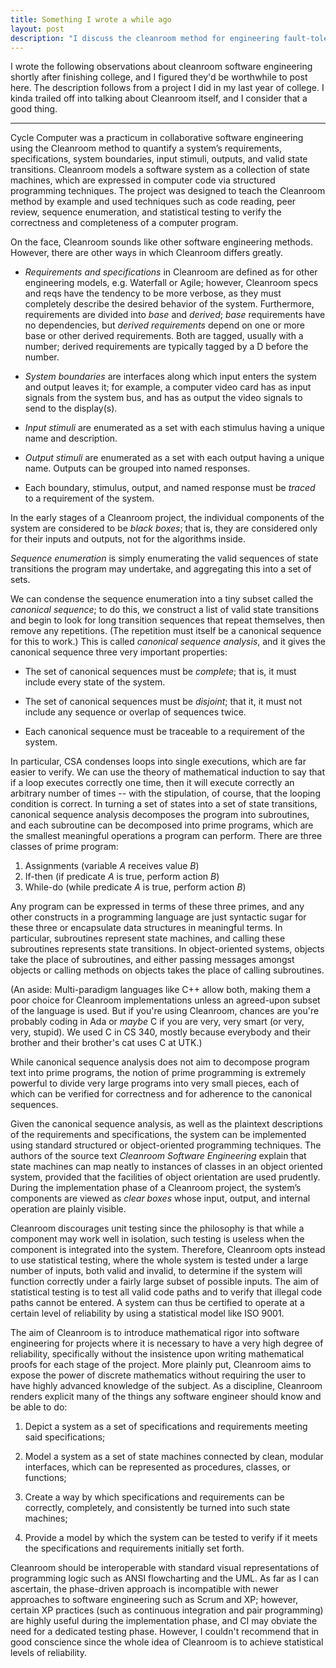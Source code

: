 ```yaml
---
title: Something I wrote a while ago
layout: post
description: "I discuss the cleanroom method for engineering fault-tolerant software.  All software people should consider the method even if it's only to learn lessons from it."
---
```

I wrote the following observations about cleanroom software engineering shortly after finishing college, and I figured they'd be worthwhile to post here.  The description follows from a project I did in my last year of college.  I kinda trailed off into talking about Cleanroom itself, and I consider that a good thing.

* * *

Cycle Computer was a practicum in collaborative software engineering using the Cleanroom method to quantify a system’s requirements, specifications, system boundaries, input stimuli, outputs, and valid state transitions. Cleanroom models a software system as a collection of state machines, which are expressed in computer code via structured programming techniques. The project was designed to teach the Cleanroom method by example and used techniques such as code reading, peer review, sequence enumeration, and statistical testing to verify the correctness and completeness of a computer program.

On the face, Cleanroom sounds like other software engineering methods.  However, there are other ways in which Cleanroom differs greatly.

* *Requirements and specifications* in Cleanroom are defined as for other engineering models, e.g. Waterfall or Agile; however, Cleanroom specs and reqs have the tendency to be more verbose, as they must completely describe the desired behavior of the system.  Furthermore, requirements are divided into *base* and *derived*; *base* requirements have no dependencies, but *derived requirements* depend on one or more base or other derived requirements.  Both are tagged, usually with a number; derived requirements are typically tagged by a D before the number.

* *System boundaries* are interfaces along which input enters the system and output leaves it; for example, a computer video card has as input signals from the system bus, and has as output the video signals to send to the display(s).

* *Input stimuli* are enumerated as a set with each stimulus having a unique name and description.

* *Output stimuli* are enumerated as a set with each output having a unique name. Outputs can be grouped into named responses.

* Each boundary, stimulus, output, and named response must be *traced* to a requirement of the system.

In the early stages of a Cleanroom project, the individual components of the system are considered to be *black boxes*; that is, they are considered only for their inputs and outputs, not for the algorithms inside.

*Sequence enumeration* is simply enumerating the valid sequences of state transitions the program may undertake, and aggregating this into a set of sets.

We can condense the sequence enumeration into a tiny subset called the *canonical sequence*; to do this, we construct a list of valid state transitions and begin to look for long transition sequences that repeat themselves, then remove any repetitions.  (The repetition must itself be a canonical sequence for this to work.)  This is called *canonical sequence analysis*, and it gives the canonical sequence three very important properties:

*   The set of canonical sequences must be *complete*; that is, it must include every state of the system.

*   The set of canonical sequences must be *disjoint*; that it, it must not include any sequence or overlap of sequences twice.

*   Each canonical sequence must be traceable to a requirement of the system.

In particular, CSA condenses loops into single executions, which are far easier to verify.  We can use the theory of mathematical induction to say that if a loop executes correctly one time, then it will execute correctly an arbitrary number of times -- with the stipulation, of course, that the looping condition is correct.  In turning a set of states into a set of state transitions, canonical sequence analysis decomposes the program into subroutines, and each subroutine can be decomposed into prime programs, which are the smallest meaningful operations a program can perform.  There are three classes of prime program:

1.  Assignments (variable *A* receives value *B*)
2.  If-then (if predicate *A* is true, perform action *B*)
3.  While-do (while predicate *A* is true, perform action *B*)

Any program can be expressed in terms of these three primes, and any other constructs in a programming language are just syntactic sugar for these three or encapsulate data structures in meaningful terms.  In particular, subroutines represent state machines, and calling these subroutines represents state transitions.  In object-oriented systems, objects take the place of subroutines, and either passing messages amongst objects or calling methods on objects takes the place of calling subroutines.

(An aside: Multi-paradigm languages like C++ allow both, making them a poor choice for Cleanroom implementations unless an agreed-upon subset of the language is used.  But if you're using Cleanroom, chances are you're probably coding in Ada or *maybe* C if you are very, very smart (or very, very, stupid). We used C in CS 340, mostly because everybody and their brother and their brother's cat uses C at UTK.)

While canonical sequence analysis does not aim to decompose program text into prime programs, the notion of prime programming is extremely powerful to divide very large programs into very small pieces, each of which can be verified for correctness and for adherence to the canonical sequences.

Given the canonical sequence analysis, as well as the plaintext descriptions of the requirements and specifications, the system can be implemented using standard structured or object-oriented programming techniques. The authors of the source text *Cleanroom Software Engineering* explain that state machines can map neatly to instances of classes in an object oriented system, provided that the facilities of object orientation are used prudently. During the implementation phase of a Cleanroom project, the system’s components are viewed as *clear boxes* whose input, output, and internal operation are plainly visible.

Cleanroom discourages unit testing since the philosophy is that while a component may work well in isolation, such testing is useless when the component is integrated into the system. Therefore, Cleanroom opts instead to use statistical testing, where the whole system is tested under a large number of inputs, both valid and invalid, to determine if the system will function correctly under a fairly large subset of possible inputs. The aim of statistical testing is to test all valid code paths and to verify that illegal code paths cannot be entered. A system can thus be certified to operate at a certain level of reliability by using a statistical model like ISO 9001.

The aim of Cleanroom is to introduce mathematical rigor into software engineering for projects where it is necessary to have a very high degree of reliability, specifically without the insistence upon writing mathematical proofs for each stage of the project. More plainly put, Cleanroom aims to expose the power of discrete mathematics without requiring the user to have highly advanced knowledge of the subject. As a discipline, Cleanroom renders explicit many of the things any software engineer should know and be able to do:

1.  Depict a system as a set of specifications and requirements meeting said specifications;

2.  Model a system as a set of state machines connected by clean, modular interfaces, which can be represented as procedures, classes, or functions;

3.  Create a way by which specifications and requirements can be correctly, completely, and consistently be turned into such state machines;

4.  Provide a model by which the system can be tested to verify if it meets the specifications and requirements initially set forth.

Cleanroom should be interoperable with standard visual representations of programming logic such as ANSI flowcharting and the UML.  As far as I can ascertain, the phase-driven approach is incompatible with newer approaches to software engineering such as Scrum and XP; however, certain XP practices (such as continuous integration and pair programming) are highly useful during the implementation phase, and CI may obviate the need for a dedicated testing phase.  However, I couldn't recommend that in good conscience since the whole idea of Cleanroom is to achieve statistical levels of reliability.
